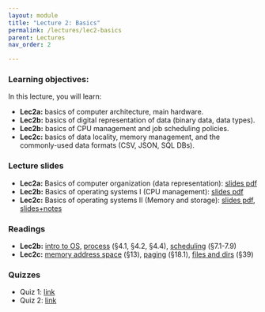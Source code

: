 ```yaml
---
layout: module
title: "Lecture 2: Basics"
permalink: /lectures/lec2-basics
parent: Lectures
nav_order: 2

---
```

### Learning objectives:

In this lecture, you will learn:

* **Lec2a:** basics of computer architecture, main hardware.
* **Lec2b:** basics of digital representation of data (binary data, data types).
* **Lec2b:** basics of CPU management and job scheduling policies.
* **Lec2c:** basics of data locality, memory management, and the commonly-used data formats (CSV, JSON, SQL DBs).


### Lecture slides

* **Lec2a:** Basics of computer organization (data representation): [slides pdf](/ds5110-spring23/assets/docs/lec2a-org.pdf)
* **Lec2b:** Basics of operating systems I (CPU management): [slides pdf](/ds5110-spring23/assets/docs/lec2b-cpu.pdf)
* **Lec2c:** Basics of operating systems II (Memory and storage): [slides pdf](/ds5110-spring23/assets/docs/lec2c-mem-fs.pdf),
[slides+notes](/ds5110-spring23/assets/docs/lec2c-mem-fs+notes.pdf)


### Readings

* **Lec2b:** [intro to OS](https://pages.cs.wisc.edu/~remzi/OSTEP/intro.pdf),
[process](https://pages.cs.wisc.edu/~remzi/OSTEP/cpu-intro.pdf) (§4.1, §4.2, §4.4), 
[scheduling](https://pages.cs.wisc.edu/~remzi/OSTEP/cpu-sched.pdf) (§7.1-7.9)
* **Lec2c:** [memory address space](https://pages.cs.wisc.edu/~remzi/OSTEP/vm-intro.pdf) (§13), 
[paging](https://pages.cs.wisc.edu/~remzi/OSTEP/vm-paging.pdf) (§18.1),
[files and dirs](https://pages.cs.wisc.edu/~remzi/OSTEP/file-intro.pdf) (§39)




### Quizzes

* Quiz 1: [link](https://forms.gle/tfy4nPX324n2hh7X8)
* Quiz 2: [link](https://forms.gle/TzcXAedzpSjsrHwu6)


